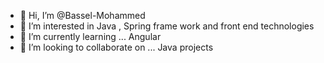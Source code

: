 - 👋 Hi, I’m @Bassel-Mohammed
- 👀 I’m interested in Java , Spring frame work and front end technologies 
- 🌱 I’m currently learning ... Angular 
- 💞️ I’m looking to collaborate on ... Java projects

<!---
Bassel-Mohammed/Bassel-Mohammed is a ✨ special ✨ repository because its `README.md` (this file) appears on your GitHub profile.
You can click the Preview link to take a look at your changes.
--->

